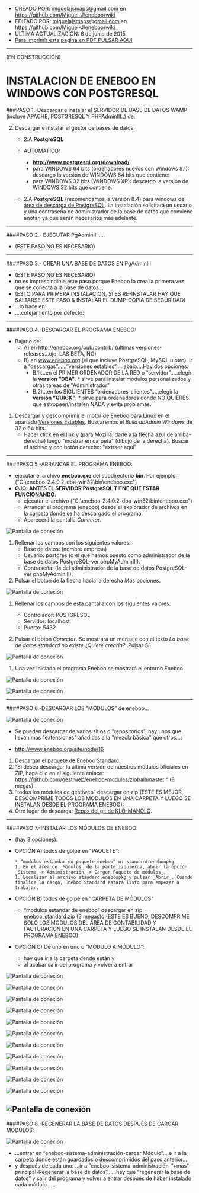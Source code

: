 * CREADO POR: miguelajsmaps@gmail.com en https://github.com/Miguel-J/eneboo/wiki
* EDITADO POR: miguelajsmaps@gmail.com en https://github.com/Miguel-J/eneboo/wiki
* ULTIMA ACTUALIZACIÓN: 6 de junio de 2015
* [Para imprimir esta pagina en PDF PULSAR AQUI](https://gitprint.com/Miguel-J/eneboo/wiki/Instalacion-en-windows-con-PostgreSQL)

----
(EN CONSTRUCCIÓN)

# INSTALACION DE ENEBOO EN WINDOWS CON POSTGRESQL


###PASO 1.-Descargar e instalar el SERVIDOR DE BASE DE DATOS WAMP (incluye APACHE, POSTGRESQL Y PHPAdminIII..) de:

2. Descargar e instalar el gestor de bases de datos:

     * 2.A **PostgreSQL**

     * AUTOMATICO:
          * **http://www.postgresql.org/download/**
          * para WINDOWS 64 bits (ordenadores nuevos con Windows 8.1): descargo la versión de WINDOWS 64 bits que contiene: 
          * para WINDOWS 32 bits (WINDOWS XP): descargo la versión de WINDOWS 32 bits que contiene: 
   * 2.A **PostgreSQL** (recomendamos la versión 8.4) para windows del [área de descarga de PostgreSQL](http://www.enterprisedb.com/products-services-training/pgdownload). La instalación solicitará un usuario y una contraseña de administrador de la base de datos que conviene anotar, ya que serán necesarios más adelante.

---
####PASO 2.- EJECUTAR PgAdminIII ....
* (ESTE PASO NO ES NECESARIO)

---
####PASO 3.- CREAR UNA BASE DE DATOS EN PgAdminIII
* (ESTE PASO NO ES NECESARIO)
* no es imprescindible este paso porque Eneboo lo crea la primera vez que se conecta a la base de datos....
* (ESTO PARA PRIMERA INSTALACION, SI ES RE-INSTALAR HAY QUE SALTARSE ESTE PASO & INSTALAR EL DUMP-COPIA DE SEGURIDAD)
* ...lo hace en: 
* ….cotejamiento por defecto: 

---
####PASO 4.-DESCARGAR EL PROGRAMA ENEBOO:

* Bajarlo de:
     * A) en http://eneboo.org/pub/contrib/ (ultimas versiones-releases...ojo: LAS BETA, NO)
     * B) en www.eneboo.org (el que incluye PostgreSQL, MySQL u otro). Ir a “descargas”......”versiones estables”.....abajo....Hay dos opciones:
          * B.1)...en el PRIMER ORDENADOR DE LA RED o “servidor”.....elegir la **version “DBA”**.
                 * sirve para instalar módulos personalizados y otras tareas de "Administrador" 
          * B.2)...en los SIGUIENTES “ordenadores-clientes”.....elegir la **versión “QUICK”**.
                 * sirve para ordenadores donde NO QUIERES que estropeen/instalen NADA y evita problemas.

1. Descargar y descomprimir el motor de Eneboo para Linux en el apartado [Versiones Estables](http://www.eneboo.org/site/stable). Buscaremos el _Build dbAdmin Windows_ de 32 o 64 bits.
     * Hacer click en el link y (para Mozilla: darle a la flecha azul de arriba-derecha) luego "mostrar en carpeta" (dibujo de la derecha). Buscar el archivo y con botón derecho: "extraer aqui"


---
####PASO 5.-ARRANCAR EL PROGRAMA ENEBOO:

* ejecutar el archivo **eneboo.exe** del subdirectorio **bin**. Por ejemplo:("C:\eneboo-2.4.0.2-dba-win32\bin\eneboo.exe")
* **OJO: ANTES EL SERVIDOR PostgreSQL TIENE QUE ESTAR FUNCIONANDO**.
     * ejecutar el archivo ("C:\eneboo-2.4.0.2-dba-win32\bin\eneboo.exe")
     * Arrancar el programa (eneboo) desde el explorador de archivos en la carpeta donde se ha descargado el programa.       
     * Aparecerá la pantalla _Conectar_.

![Pantalla de conexión](https://github.com/Miguel-J/eneboo/blob/master/imagen/ENEBOO-manual-instalacion-imagenes/ENEBOO-manual-instalacion-imagenes-01.jpg)

1. Rellenar los campos con los siguientes valores:
    * Base de datos: (nombre empresa)
    * Usuario: postgres (o el que hemos puesto como administrador de la base de datos PostgreSQL-ver phpMyAdminIII).
    * Contraseña: (la del administrador de la base de datos PostgreSQL-ver phpMyAdminIII).
1. Pulsar el botón de la flecha hacia la derecha _Más opciones_.

![Pantalla de conexión](https://github.com/Miguel-J/eneboo/blob/master/imagen/ENEBOO-manual-instalacion-imagenes/ENEBOO-manual-instalacion-imagenes-02.jpg)        

1. Rellenar los campos de esta pantalla con los siguientes valores: 
    * Controlador: POSTGRESQL
    * Servidor: localhost
    * Puerto: 5432

1. Pulsar el botón _Conectar_. Se mostrará un mensaje con el texto _La base de datos standard no existe ¿Quiere crearla?_. Pulsar _Sí_.

![Pantalla de conexión](https://github.com/Miguel-J/eneboo/blob/master/imagen/ENEBOO-manual-instalacion-imagenes/ENEBOO-manual-instalacion-imagenes-03.jpg)

1. Una vez iniciado el programa Eneboo se mostrará el entorno Eneboo.

![Pantalla de conexión](https://github.com/Miguel-J/eneboo/blob/master/imagen/ENEBOO-manual-instalacion-imagenes/ENEBOO-manual-instalacion-imagenes-04.jpg)

![Pantalla de conexión](https://github.com/Miguel-J/eneboo/blob/master/imagen/ENEBOO-manual-instalacion-imagenes/ENEBOO-manual-instalacion-imagenes-05.jpg)

---
####PASO 6.-DESCARGAR LOS “MÓDULOS” de eneboo...

![Pantalla de conexión](https://github.com/Miguel-J/eneboo/blob/master/imagen/ENEBOO-manual-instalacion-imagenes/ENEBOO-manual-instalacion-imagenes-01.jpg)
* Se pueden descargar de varios sitios o "repositorios", hay unos que llevan más "extensiones" añadidas a la "mezcla básica" que otros...:

* http://www.eneboo.org/site/node/16
1. Descargar el [paquete de Eneboo Standard](http://www.eneboo.com/pub/contrib/standard-modules/standard.eneboopkg).
1. “Si desea descargar la última versión de nuestros módulos oficiales en ZIP, haga clic en el siguiente enlace: https://github.com/gestiweb/eneboo-modules/zipball/master “ (8 megas)
1.  “todos los módulos de gestiweb” descargar en zip  (ESTE ES MEJOR, DESCOMPRIME TODOS LOS MODULOS EN UNA CARPETA Y LUEGO SE INSTALAN DESDE EL PROGRAMA ENEBOO):
1. Otro lugar de descarga: [Repos del git de KLO-MANOLO](https://github.com/klo-manolo/eneboo-modules/archive/master.zip).

---
####PASO 7.-INSTALAR LOS MÓDULOS DE ENEBOO:

* (hay 3 opciones):

* OPCIÓN A) todos de golpe en "PAQUETE":

      * “modulos estandar en paquete eneboo” o: standard.eneboopkg
      1. En el área de _Módulos_ de la parte izquierda, abrir la opción _Sistema -> Administración -> Cargar Paquete de módulos_.
      1. Localizar el archivo standard.eneboopkg y pulsar _Abrir_. Cuando finalice la carga, Eneboo Standard estará listo para empezar a trabajar.

* OPCIÓN B) todos de golpe en "CARPETA DE MÓDULOS"

     * “modulos estandar de eneboo” descargar en zip: eneboo_standard.zip (3 megas)o (ESTE ES BUENO, DESCOMPRIME SOLO LOS MODULOS DEL AREA DE CONTABILIDAD Y FACTURACION  EN UNA CARPETA Y LUEGO SE INSTALAN DESDE EL PROGRAMA ENEBOO):


* OPCIÓN C) De uno en uno o "MÓDULO A MÓDULO":

     * hay que ir a la carpeta dende están y 
     * al acabar salir del programa y volver a entrar


![Pantalla de conexión](https://github.com/Miguel-J/eneboo/blob/master/imagen/ENEBOO-manual-instalacion-imagenes/ENEBOO-manual-instalacion-imagenes-02.jpg)

![Pantalla de conexión](https://github.com/Miguel-J/eneboo/blob/master/imagen/ENEBOO-manual-instalacion-imagenes/ENEBOO-manual-instalacion-imagenes-03.jpg)

![Pantalla de conexión](https://github.com/Miguel-J/eneboo/blob/master/imagen/ENEBOO-manual-instalacion-imagenes/ENEBOO-manual-instalacion-imagenes-04.jpg)

![Pantalla de conexión](https://github.com/Miguel-J/eneboo/blob/master/imagen/ENEBOO-manual-instalacion-imagenes/ENEBOO-manual-instalacion-imagenes-05.jpg)

![Pantalla de conexión](https://github.com/Miguel-J/eneboo/blob/master/imagen/ENEBOO-manual-instalacion-imagenes/ENEBOO-manual-instalacion-imagenes-06.jpg)

![Pantalla de conexión](https://github.com/Miguel-J/eneboo/blob/master/imagen/ENEBOO-manual-instalacion-imagenes/ENEBOO-manual-instalacion-imagenes-07.jpg)

![Pantalla de conexión](https://github.com/Miguel-J/eneboo/blob/master/imagen/ENEBOO-manual-instalacion-imagenes/ENEBOO-manual-instalacion-imagenes-08.jpg)

![Pantalla de conexión](https://github.com/Miguel-J/eneboo/blob/master/imagen/ENEBOO-manual-instalacion-imagenes/ENEBOO-manual-instalacion-imagenes-09.jpg)

![Pantalla de conexión](https://github.com/Miguel-J/eneboo/blob/master/imagen/ENEBOO-manual-instalacion-imagenes/ENEBOO-manual-instalacion-imagenes-10.jpg)

![Pantalla de conexión](https://github.com/Miguel-J/eneboo/blob/master/imagen/ENEBOO-manual-instalacion-imagenes/ENEBOO-manual-instalacion-imagenes-11.jpg)

![Pantalla de conexión](https://github.com/Miguel-J/eneboo/blob/master/imagen/ENEBOO-manual-instalacion-imagenes/ENEBOO-manual-instalacion-imagenes-12.jpg)

![Pantalla de conexión](https://github.com/Miguel-J/eneboo/blob/master/imagen/ENEBOO-manual-instalacion-imagenes/ENEBOO-manual-instalacion-imagenes-13.jpg)
---
####PASO 8.-REGENERAR LA BASE DE DATOS DESPUÉS DE CARGAR MODULOS:

![Pantalla de conexión](https://github.com/Miguel-J/eneboo/blob/master/imagen/ENEBOO-manual-instalacion-imagenes/ENEBOO-manual-instalacion-imagenes-13.jpg)
* ...entrar en “eneboo-sistema-administración-cargar Módulo”....e ir a la carpeta donde están guardados o descomprimidos del paso anterior...
* y después de cada uno:  ...ir a “eneboo-sistema-administración-”+mas”-principal-Regenerar la base de datos”..
...hay que “regenerar la base de datos” y salir del programa y volver a entrar después de haber instalado cada módulo......
         
